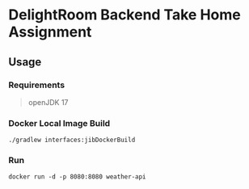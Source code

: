# DelightRoom Backend Take Home Assignment

## Usage
### Requirements
> openJDK 17

### Docker Local Image Build
``` shell
./gradlew interfaces:jibDockerBuild
```

### Run
```shell
docker run -d -p 8080:8080 weather-api
```
